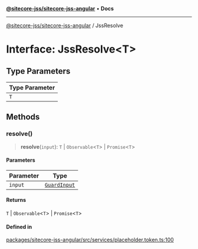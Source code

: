 [**@sitecore-jss/sitecore-jss-angular**](../README.md) • **Docs**

***

[@sitecore-jss/sitecore-jss-angular](../README.md) / JssResolve

# Interface: JssResolve\<T\>

## Type Parameters

| Type Parameter |
| ------ |
| `T` |

## Methods

### resolve()

> **resolve**(`input`): `T` \| `Observable`\<`T`\> \| `Promise`\<`T`\>

#### Parameters

| Parameter | Type |
| ------ | ------ |
| `input` | [`GuardInput`](GuardInput.md) |

#### Returns

`T` \| `Observable`\<`T`\> \| `Promise`\<`T`\>

#### Defined in

[packages/sitecore-jss-angular/src/services/placeholder.token.ts:100](https://github.com/Sitecore/jss/blob/aada8f2ba5c16b0e3ec15bd9f2808f35e24c280f/packages/sitecore-jss-angular/src/services/placeholder.token.ts#L100)
